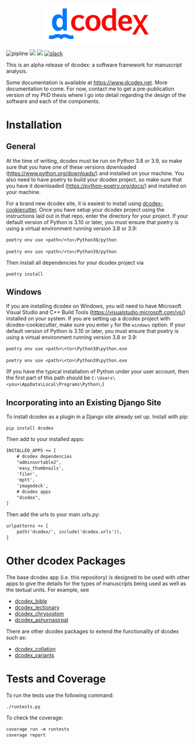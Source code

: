 
<p align="center">
<img src="./dcodex/static/dcodex/images/DCodex-Logo.svg" width="300px">
</p>

![pipline](https://github.com/rbturnbull/dcodex/actions/workflows/pipeline.yml/badge.svg)
[<img src="https://github.com/rbturnbull/dcodex/actions/workflows/docs.yml/badge.svg">](<https://www.dcodex.net>)
[<img src="https://img.shields.io/badge/code%20style-black-000000.svg">](<https://github.com/psf/black>)
[![slack](https://img.shields.io/badge/dcodex-Join%20on%20Slack-green?style=flat&logo=slack)](https://join.slack.com/t/dcodex/shared_invite/zt-y2jpxumc-lDGGr3ZjndVqYLoyfCh1gA)


This is an alpha release of dcodex: a software framework for manuscript analysis.

Some documentation is available at https://www.dcodex.net. More documentation to come. For now, contact me to get a pre-publication version of my PhD thesis where I go into detail regarding the design of the software and each of the components.

# Installation

## General

At the time of writing, dcodex must be run on Python 3.8 or 3.9, so make sure that you have one of these versions downloaded (https://www.python.org/downloads/) and installed on your machine.
You also need to have poetry to build your dcodex project, so make sure that you have it downloaded (https://python-poetry.org/docs/) and installed on your machine.

For a brand new dcodex site, it is easiest to install using [dcodex-cookiecutter](https://github.com/rbturnbull/dcodex-cookiecutter).
Once you have setup your dcodex project using the instructions laid out in that repo, enter the directory for your project.
If your default version of Python is 3.10 or later, you must ensure that poetry is using a virtual environment running version 3.8 or 3.9:

```
poetry env use <path>/<to>/Python38/python

poetry env use <path>/<to>/Python39/python
```

Then install all dependencies for your dcodex project via

```
poetry install
```

## Windows

If you are installing dcodex on Windows, you will need to have Microsoft Visual Studio and C++ Build Tools (https://visualstudio.microsoft.com/vs/) installed on your system.
If you are setting up a dcodex project with dcodex-cookiecutter, make sure you enter `y` for the `windows` option.
If your default version of Python is 3.10 or later, you must ensure that poetry is using a virtual environment running version 3.8 or 3.9:

```
poetry env use <path>\<to>\Python38\python.exe

poetry env use <path>\<to>\Python39\python.exe
```

(If you have the typical installation of Python under your user account, then the first part of this path should be `C:\Users\<you>\AppData\Local\Programs\Python\`.)

## Incorporating into an Existing Django Site

To install dcodex as a plugin in a Django site already set up. Install with pip:
```
pip install dcodex
```

Then add to your installed apps:
```
INSTALLED_APPS += [
    # dcodex dependencies
    "adminsortable2",
    'easy_thumbnails',
    'filer',
    'mptt',
    'imagedeck',
    # dcodex apps
    "dcodex",
]
```

Then add the urls to your main urls.py:
```
urlpatterns += [
    path('dcodex/', include('dcodex.urls')),    
]
```

# Other dcodex Packages

The base dcodex app (i.e. this repository) is designed to be used with other apps to give the details for the types of manuscripts being used as well as the textual units. For example, see

* [dcodex_bible](https://github.com/rbturnbull/dcodex_bible)
* [dcodex_lectionary](https://github.com/rbturnbull/dcodex_lectionary)
* [dcodex_chrysostom](https://github.com/rbturnbull/dcodex_chrysostom)
* [dcodex_ashurnasirpal](https://github.com/rbturnbull/dcodex_ashurnasirpal)

There are other dcodex packages to extend the functionality of dcodex such as:

* [dcodex_collation](https://github.com/rbturnbull/dcodex_collation)
* [dcodex_variants](https://github.com/rbturnbull/dcodex_variants)


# Tests and Coverage

To run the tests use the following command:

```
./runtests.py
```

To check the coverage:
```
coverage run -m runtests
coverage report
```
